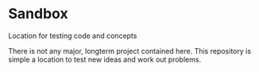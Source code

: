 # Sandbox
Location for testing code and concepts

There is not any major, longterm project contained here. This repository is simple a location to test new ideas and work out problems.
